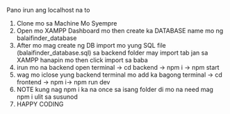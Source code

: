 Pano irun ang localhost na to

1. Clone mo sa Machine Mo Syempre
2. Open mo XAMPP Dashboard mo then create ka DATABASE name mo ng balaifinder_database
3. After mo mag create ng DB import mo yung SQL file (balaifinder_database.sql) sa backend folder may import tab jan sa XAMPP hanapin mo then click import sa baba
4. irun mo na backend open terminal -> cd backend -> npm i -> npm start
5. wag mo iclose yung backend terminal mo add ka bagong terminal -> cd frontend -> npm i-> npm run dev
6. NOTE kung nag npm i ka na once sa isang folder di mo na need mag npm i ulit sa susunod
7. HAPPY CODING
